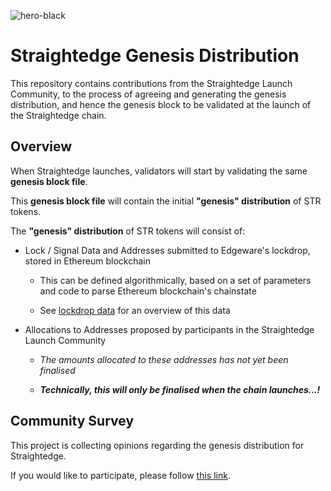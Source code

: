 ![hero-black](https://user-images.githubusercontent.com/2212651/62415240-cb758580-b626-11e9-8c3b-1a715c7b5cfc.png)

# Straightedge Genesis Distribution

This repository contains contributions from the Straightedge Launch Community, to the process of agreeing and generating the genesis distribution, and hence the genesis block to be validated at the launch of the Straightedge chain.

## Overview

When Straightedge launches, validators will start by validating the same **genesis block file**.

This **genesis block file** will contain the initial **"genesis" distribution** of STR tokens.

The **"genesis" distribution** of STR tokens will consist of:

- Lock / Signal Data and Addresses submitted to Edgeware's lockdrop, stored in Ethereum blockchain

  - This can be defined algorithmically, based on a set of parameters and code to parse Ethereum blockchain's chainstate
  
  - See [lockdrop data](./lockdrop-data.md) for an overview of this data

- Allocations to Addresses proposed by participants in the Straightedge Launch Community

  - _The amounts allocated to these addresses has not yet been finalised_

  - **_Technically, this will only be finalised when the chain launches...!_**

## Community Survey

This project is collecting opinions regarding the genesis distribution for Straightedge.

If you would like to participate, please follow [this link](https://communitygovernance.typeform.com/to/oKZtnC).
